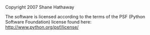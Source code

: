 Copyright 2007 Shane Hathaway

The software is licensed according to the terms of the PSF (Python Software Foundation) license found here: http://www.python.org/psf/license/